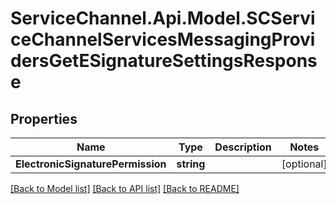 # ServiceChannel.Api.Model.SCServiceChannelServicesMessagingProvidersGetESignatureSettingsResponse

## Properties

Name | Type | Description | Notes
------------ | ------------- | ------------- | -------------
**ElectronicSignaturePermission** | **string** |  | [optional] 

[[Back to Model list]](../README.md#documentation-for-models) [[Back to API list]](../README.md#documentation-for-api-endpoints) [[Back to README]](../README.md)

